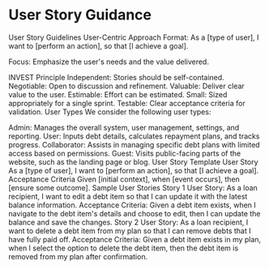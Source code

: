 # User Story Guidance

User Story Guidelines
User-Centric Approach
Format:
As a [type of user], I want to [perform an action], so that [I achieve a goal].

Focus:
Emphasize the user's needs and the value delivered.

INVEST Principle
Independent: Stories should be self-contained.
Negotiable: Open to discussion and refinement.
Valuable: Deliver clear value to the user.
Estimable: Effort can be estimated.
Small: Sized appropriately for a single sprint.
Testable: Clear acceptance criteria for validation.
User Types
We consider the following user types:

Admin:
Manages the overall system, user management, settings, and reporting.
User:
Inputs debt details, calculates repayment plans, and tracks progress.
Collaborator:
Assists in managing specific debt plans with limited access based on permissions.
Guest:
Visits public-facing parts of the website, such as the landing page or blog.
User Story Template
User Story
As a [type of user], I want to [perform an action], so that [I achieve a goal].
Acceptance Criteria
Given [initial context], when [event occurs], then [ensure some outcome].
Sample User Stories
Story 1
User Story:
As a loan recipient, I want to edit a debt item so that I can update it with the latest balance information.
Acceptance Criteria:
Given a debt item exists, when I navigate to the debt item's details and choose to edit, then I can update the balance and save the changes.
Story 2
User Story:
As a loan recipient, I want to delete a debt item from my plan so that I can remove debts that I have fully paid off.
Acceptance Criteria:
Given a debt item exists in my plan, when I select the option to delete the debt item, then the debt item is removed from my plan after confirmation.

